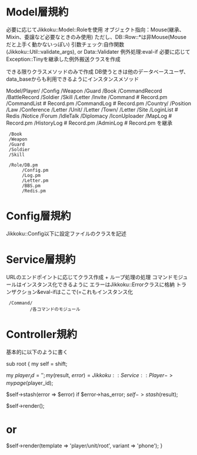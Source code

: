 # Model層規約
必要に応じてJikkoku::Model::Roleを使用
オブジェクト指向：Mouse(継承、Mixin、委譲など必要なときのみ使用) ただし、DB::Row::*は非Mouse(Mouseだと上手く動かないっぽい)
引数チェック:自作関数(Jikkoku::Util::validate_args), or Data::Validater
例外処理:eval-if
必要に応じてException::Tinyを継承した例外搬送クラスを作成

できる限りクラスメソッドのみで作成
DB使うときは他のデータベースユーザ、data_baseからも利用できるようにインスタンスメソッド

Model/Player/
            /Config
            /Weapon
            /Guard
            /Book
            /CommandRecord
            /BattleRecord
            /Soldier
            /Skill
            /Letter
            /Invite
            /Command        # Record.pm
            /CommandList    # Record.pm
            /CommandLog     # Record.pm
     /Country/
             /Position
             /Law
             /Conference
             /Letter
     /Unit/
          /Letter
     /Town/
          /Letter
     /Site
          /LoginList       # Redis
     /Notice
     /Forum
     /IdleTalk
     /Diplomacy
     /IconUploader
     /MapLog       # Record.pm
     /HistoryLog   # Record.pm
     /AdminLog     # Record.pm を継承

     /Book
     /Weapon
     /Guard
     /Soldier
     /Skill

     /Role/DB.pm
          /Config.pm
          /Log.pm
          /Letter.pm
          /BBS.pm
          /Redis.pm

# Config層規約
Jikkoku::Config以下に設定ファイルのクラスを記述

# Service層規約
URLのエンドポイントに応じてクラス作成 + ループ処理の処理
コマンドモジュールはインスタンス化できるように
エラーはJikkoku::Errorクラスに格納
トランザクション&eval-ifはここで(=これもインスタンス化

     /Command/
             /各コマンドのモジュール


# Controller規約
基本的に以下のように書く

sub root {
  my self = shift;

  my $player_id = '';
  my ($result, $error) = Jikkoku::Service::Player->mypage($player_id);

  $self->stash(error => $error) if $error->has_error;
  $self->stash(%$result);

  $self->render();
  # or
  $self->render(template => 'player/unit/root', variant => 'phone');
}

